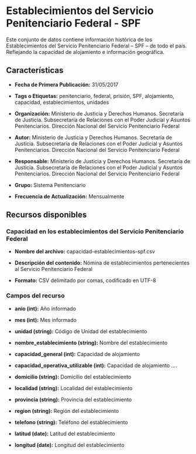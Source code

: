 Establecimientos del Servicio Penitenciario Federal - SPF
=========================================================

Este conjunto de datos contiene información histórica de los Establecimientos del Servicio Penitenciario Federal – SPF – de todo el país. Reflejando la capacidad de alojamiento e información geográfica.

Características
---------------

-   **Fecha de Primera Publicación:** 31/05/2017

-   **Tags o Etiquetas:** penitenciario, federal, prisión, SPF, alojamiento, capacidad, establecimientos, unidades

-   **Organización:** Ministerio de Justicia y Derechos Humanos. Secretaría de Justicia. Subsecretaría de Relaciones con el Poder Judicial y Asuntos Penitenciarios. Dirección Nacional del Servicio Penitenciario Federal

-   **Autor:** Ministerio de Justicia y Derechos Humanos. Secretaría de Justicia. Subsecretaría de Relaciones con el Poder Judicial y Asuntos Penitenciarios. Dirección Nacional del Servicio Penitenciario Federal

-   **Responsable:** Ministerio de Justicia y Derechos Humanos. Secretaría de Justicia. Subsecretaría de Relaciones con el Poder Judicial y Asuntos Penitenciarios. Dirección Nacional del Servicio Penitenciario Federal

-   **Grupo:** Sistema Penitenciario

-   **Frecuencia de Actualización:** Mensualmente

Recursos disponibles
--------------------

### Capacidad en los establecimientos del Servicio Penitenciario Federal

-   **Nombre del archivo:** capacidad-establecimientos-spf.csv

-   **Descripción del contenido:** Nómina de establecimientos pertenecientes al Servicio Penitenciario Federal

-   **Formato:** CSV delimitado por comas, codificado en UTF-8

### Campos del recurso

-   **anio (int):** Año informado

-   **mes (int):** Mes informado

-   **unidad (string):** Código de Unidad del establecimiento

-   **nombre\_establecimiento (string):** Nombre del establecimiento

-   **capacidad\_general (int):** Capacidad de alojamiento

-   **capacidad\_operativa\_utilizable (int):** Capacidad de alojamiento ….

-   **domicilio (string):** Domicilio del establecimiento

-   **localidad (string):** Localidad del establecimiento

-   **provincia (string):** Provincia del establecimiento

-   **region (string):** Región del establecimiento

-   **telefono (string):** Teléfono del establecimiento

-   **latitud (date):** Latitud del establecimiento

-   **longitud (date):** Longitud del establecimiento
